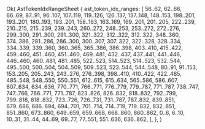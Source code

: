 Ok(
    AstTokenIdxRangeSheet {
        ast_token_idx_ranges: [
            56..62,
            62..66,
            66..69,
            87..91,
            96..107,
            107..119,
            119..126,
            126..137,
            137..148,
            148..153,
            198..201,
            193..201,
            180..193,
            193..201,
            158..163,
            163..169,
            169..201,
            201..205,
            222..239,
            210..215,
            215..239,
            239..243,
            260..272,
            248..253,
            253..272,
            272..276,
            299..300,
            291..300,
            291..300,
            321..322,
            312..322,
            312..322,
            348..360,
            374..386,
            281..286,
            286..300,
            300..307,
            307..322,
            322..328,
            328..334,
            334..339,
            339..360,
            360..365,
            365..386,
            386..398,
            403..410,
            415..422,
            459..460,
            451..460,
            451..460,
            469..481,
            432..437,
            437..441,
            441..446,
            446..460,
            460..481,
            481..485,
            522..523,
            514..523,
            514..523,
            532..544,
            495..500,
            500..504,
            504..509,
            509..523,
            523..544,
            544..548,
            80..91,
            91..153,
            153..205,
            205..243,
            243..276,
            276..398,
            398..410,
            410..422,
            422..485,
            485..548,
            548..550,
            550..551,
            612..615,
            615..634,
            565..586,
            586..607,
            607..634,
            634..636,
            770..771,
            766..771,
            776..779,
            779..787,
            771..787,
            738..747,
            747..766,
            766..771,
            771..787,
            823..826,
            826..832,
            818..832,
            792..799,
            799..818,
            818..832,
            723..726,
            726..731,
            731..787,
            787..832,
            839..851,
            679..686,
            686..694,
            694..701,
            701..714,
            714..719,
            719..832,
            832..851,
            851..860,
            673..860,
            649..659,
            659..668,
            668..860,
            860..862,
            0..6,
            6..10,
            10..31,
            31..44,
            44..69,
            69..77,
            77..551,
            551..636,
            636..862,
        ],
    },
)